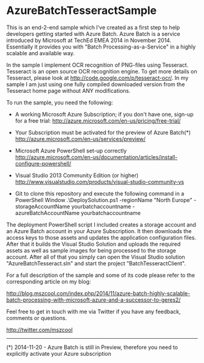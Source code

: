 AzureBatchTesseractSample
=========================

This is an end-2-end sample which I've created as a first step to help developers getting started with Azure Batch. Azure Batch is a service introduced by Microsoft at TechEd EMEA 2014 in November 2014. Essentially it provides you with "Batch Processing-as-a-Service" in a highly scalable and available way.

In the sample I implement OCR recognition of PNG-files using Tesseract. Tesseract is an open source OCR recognition engine. To get more details on Tesseract, please look at http://code.google.com/p/tesseract-ocr/. In my sample I am just using one fully compiled downloaded version from the Tesseract home page without ANY modifications.

To run the sample, you need the following:

- A working Microsoft Azure Subscription; if you don't have one, sign-up for a free trial:
  http://azure.microsoft.com/en-us/pricing/free-trial/
  
- Your Subscription must be activated for the preview of Azure Batch(*)
  http://azure.microsoft.com/en-us/services/preview/
  
- Microsoft Azure PowerShell set-up correctly
  http://azure.microsoft.com/en-us/documentation/articles/install-configure-powershell/

- Visual Studio 2013 Community Edition (or higher)
  http://www.visualstudio.com/products/visual-studio-community-vs

- Git to clone this repository and execute the following command in a PowerShell Window
  .\DeploySolution.ps1 -regionName "North Europe" -storageAccountName yourbatchaccountname -azureBatchAccountName yourbatchaccountname
  
The deployment PowerShell script I included creates a storage account and an Azure Batch account in your Azure Subscription. It then downloads the access keys to those assets and updates the application configuration files. After that it builds the Visual Studio Solution and uploads the required assets as well as sample images for being processed to the storage account. After all of that you simply can open the Visual Studio solution "AzureBatchTesseract.sln" and start the project "BatchTesseractClient". 

For a full description of the sample and some of its code please refer to the corresponding article on my blog:

http://blog.mszcool.com/index.php/2014/11/azure-batch-highly-scalable-batch-processing-with-microsoft-azure-and-a-successor-to-geres2/

Feel free to get in touch with me via Twitter if you have any feedback, comments or questions.

http://twitter.com/mszcool


--- --- --- --- ---


(*) 2014-11-20 - Azure Batch is still in Preview, therefore you need to explicitly activate your Azure subscription